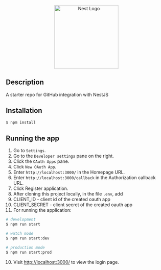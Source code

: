 <p align="center">
  <a href="http://nestjs.com/" target="blank"><img src="https://nestjs.com/img/logo-small.svg" width="200" alt="Nest Logo" /></a>
</p>

[circleci-image]: https://img.shields.io/circleci/build/github/nestjs/nest/master?token=abc123def456
[circleci-url]: https://circleci.com/gh/nestjs/nest

## Description

A starter repo for GitHub integration with NestJS

## Installation

```bash
$ npm install
```

## Running the app

1. Go to `Settings`.
2. Go to the `Developer settings` pane on the right.
3. Click the `OAuth Apps` pane.
4. Click `New OAuth App`.
5. Enter `http://localhost:3000/` in the Homepage URL.
6. Enter `http://localhost:3000/callback` in the Authorization callback URL.
7. Click Register application.
8. After cloning this project locally, in the file `.env`, add
  1. CLIENT_ID - client id of the created oauth app
  2. CLIENT_SECRET - client secret of the created oauth app
9. For running the application:

```bash
# development
$ npm run start

# watch mode
$ npm run start:dev

# production mode
$ npm run start:prod
```

10. Visit [http://localhost:3000/](localhost:3000) to view the login page.
